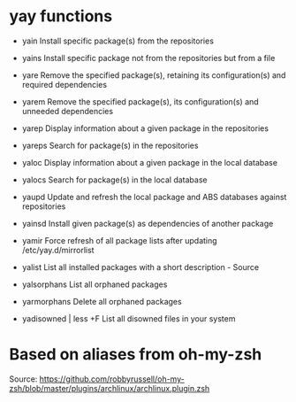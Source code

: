 
# yay functions #

* yain
Install specific package(s) from the repositories

* yains
Install specific package not from the repositories but from a file

* yare
Remove the specified package(s), retaining its configuration(s) and required dependencies

* yarem
Remove the specified package(s), its configuration(s) and unneeded dependencies

* yarep
Display information about a given package in the repositories

* yareps
Search for package(s) in the repositories

* yaloc
Display information about a given package in the local database

* yalocs
Search for package(s) in the local database

* yaupd
Update and refresh the local package and ABS databases against repositories

* yainsd
Install given package(s) as dependencies of another package

* yamir
Force refresh of all package lists after updating /etc/yay.d/mirrorlist

* yalist
List all installed packages with a short description - Source

* yalsorphans
List all orphaned packages

* yarmorphans
Delete all orphaned packages

* yadisowned | less +F
List all disowned files in your system


# Based on aliases from oh-my-zsh

Source: https://github.com/robbyrussell/oh-my-zsh/blob/master/plugins/archlinux/archlinux.plugin.zsh

